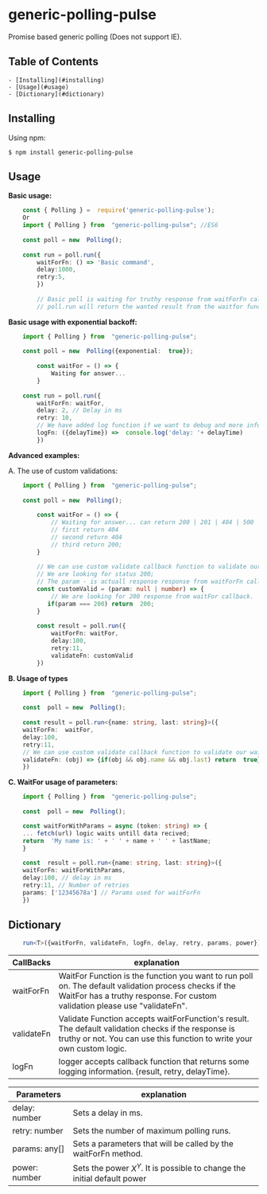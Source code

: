 # generic-polling-pulse

Promise based generic polling (Does not support IE).

## Table of Contents

	- [Installing](#installing)
	- [Usage](#usage)
	- [Dictionary](#dictionary)


## Installing

Using npm:

    $ npm install generic-polling-pulse

## Usage

**Basic usage:**
```typescript
    const { Polling } =  require('generic-polling-pulse'); 
    Or
    import { Polling } from  "generic-polling-pulse"; //ES6
    
    const poll = new  Polling();
    
    const run = poll.run({
		waitForFn: () => 'Basic command', 
		delay:1000,
		retry:5,
		})
		
		// Basic poll is waiting for truthy response from waitForFn callback.
		// poll.run will return the wanted result from the waitfor function.
```


**Basic usage with exponential backoff:**
```typescript
    import { Polling } from  "generic-polling-pulse";
    
    const poll = new  Polling({exponential:  true});
		
		const waitFor = () => {
			Waiting for answer...
		}
    
    const run = poll.run({
		waitForFn: waitFor, 
		delay: 2, // Delay in ms
		retry: 10,
		// We have added log function if we want to debug and more info.
		logFn: ({delayTime}) =>  console.log('delay: '+ delayTime)
		})
```
**Advanced examples:**

A. The use of custom validations:
```typescript
    import { Polling } from  "generic-polling-pulse";
    
    const poll = new  Polling();
		
		const waitFor = () => {
			// Waiting for answer... can return 200 | 201 | 404 | 500
			// first return 404
			// second return 404
			// third return 200;
		}
    
	    // We can use custom validate callback function to validate our waitForFn response.
	    // We are looking for status 200;
	    // The param - is actuall response response from waitForFn callback.
		const customValid = (param: null | number) => {
			// We are looking for 200 response from waitFor callback.
		   if(param === 200) return  200;
		}
		
		const result = poll.run({
		    waitForFn: waitFor,
		    delay:100,
		    retry:11,
		    validateFn: customValid
		})
```
**B. Usage of types**
```typescript
    import { Polling } from  "generic-polling-pulse";
	    
	const  poll = new  Polling();
	 
	const result = poll.run<{name: string, last: string}>({
	waitForFn:  waitFor,
	delay:100,
	retry:11,
	// We can use custom validate callback function to validate our waitForFn response.
	validateFn: (obj) => {if(obj && obj.name && obj.last) return  true}
	})
```
**C. WaitFor usage of parameters:**
```typescript
    import { Polling } from  "generic-polling-pulse";
	    
	const  poll = new  Polling();

	const waitForWithParams = async (token: string) => {
	... fetch(url) logic waits untill data recived;
	return  'My name is: ' + ' ' + name + ' ' + lastName;
	}
	 
	const  result = poll.run<{name: string, last: string}>({
	waitForFn: waitForWithParams,
	delay:100, // delay in ms
	retry:11, // Number of retries
	params: ['12345678a'] // Params used for waitForFn
	})
```


## Dictionary
```typescript
    run<T>({waitForFn, validateFn, logFn, delay, retry, params, power}): Promise<T>
```
| CallBacks| explanation |
|--|--|
| waitForFn| WaitFor Function is the function you want to run poll on. The default validation process checks if the WaitFor has a truthy response. For custom validation please use "validateFn". |
| validateFn| Validate Function accepts waitForFunction's result. The default validation checks if the response is truthy or not. You can use this function to write your own custom logic. |
| logFn| logger accepts callback function that returns some logging information. {result, retry, delayTime}. |


| Parameters | explanation |
|--|--|
| delay: number | Sets a delay in ms. |
| retry: number| Sets the number of maximum polling runs. |
| params: any[]| Sets a parameters that will be called by the waitForFn method. |
| power: number| Sets the power $X^{Y}$. It is possible to change the initial default power |
